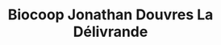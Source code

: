 ---
title: "Biocoop Jonathan Douvres La Délivrande"
url: /douvres-la-delivrande/biocoop-jonathan-douvres-la-delivrande/
shop: supermarché
---